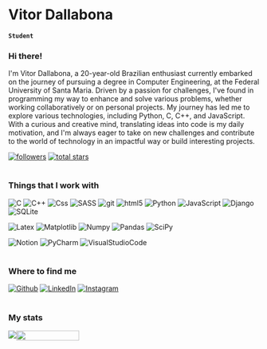 #  Vitor Dallabona
**`Student`** 
### Hi there! 

I'm Vitor Dallabona, a 20-year-old Brazilian enthusiast currently embarked on the journey of pursuing a degree in Computer Engineering, at the Federal University of Santa Maria. Driven by a passion for challenges, I've found in programming my way to enhance and solve various problems, whether working collaboratively or on personal projects. My journey has led me to explore various technologies, including Python, C, C++, and JavaScript. With a curious and creative mind, translating ideas into code is my daily motivation, and I'm always eager to take on new challenges and contribute to the world of technology in an impactful way or build interesting projects.

   <p align="left">
      <a href="https://github.com/VitorDallabona?tab=followers">
         <img alt="followers" title="Me siga no GitHub" src="https://custom-icon-badges.demolab.com/github/followers/VitorDallabona?color=236ad3&labelColor=1155ba&style=for-the-badge&logo=person-add&label=Follow&logoColor=white"/></a>
      <a href="https://github.com/VitorDallabona?tab=repositories&sort=stargazers">
         <img alt="total stars" title="Total de estrelas no GitHub" src="https://custom-icon-badges.demolab.com/github/stars/VitorDallabona?color=55960c&style=for-the-badge&labelColor=488207&logo=star"/></a>
   </p>

#
<h3>Things that I work with</h3>
<p>
  <img alt="C" src="https://img.shields.io/badge/-C-03589b?style=flat-square&logo=C&logoColor=white" />
  <img alt="C++" src="https://img.shields.io/badge/c++-%2300599C.svg?style=flat-square&logo=c%2B%2B&logoColor=white" />
  <img alt="Css" src="https://img.shields.io/badge/-CSS3-1572B6?style=flat-square&logo=css3&logoColor=white" />
  <img alt="SASS" src="https://img.shields.io/badge/SASS-hotpink.svg?style=flat-square&logo=SASS&logoColor=white" />
  <img alt="git" src="https://img.shields.io/badge/-Git-F05032?style=flat-square&logo=git&logoColor=white" />
  <img alt="html5" src="https://img.shields.io/badge/-HTML5-E34F26?style=flat-square&logo=html5&logoColor=white" />
  <img alt="Python" src="https://img.shields.io/badge/-Python-FFD343?style=flat-square&logo=python&logoColor=white" />
  <img alt="JavaScript" src="https://img.shields.io/badge/-JavaScript-F7DF1E?style=flat-square&logo=javascript&logoColor=white" />
  <img alt="Django" src="https://img.shields.io/badge/django-%23092E20.svg?style=flat-square&logo=django&logoColor=white" />
  <img alt="SQLite" src="https://img.shields.io/badge/sqlite-%2307405e.svg?style=flat-square&logo=sqlite&logoColor=white" />
</p>
<p>
  <img alt="Latex" src="https://img.shields.io/badge/latex-%23008080.svg?style=flat-square&logo=latex&logoColor=white" />
  <img alt="Matplotlib" src="https://img.shields.io/badge/Matplotlib-%23ffffff.svg?style=flat-square&logo=Matplotlib&logoColor=black" />
  <img alt="Numpy" src="https://img.shields.io/badge/numpy-%23013243.svg?style=flat-square&logo=numpy&logoColor=white" />
  <img alt="Pandas" src="https://img.shields.io/badge/pandas-%23150458.svg?style=flat-square&logo=pandas&logoColor=white" />
  <img alt="SciPy" src="https://img.shields.io/badge/SciPy-%230C55A5.svg?style=flat-square&logo=scipy&logoColor=%white" />
</p>
<p>
  <img alt="Notion" src="https://img.shields.io/badge/Notion-%23000000.svg?style=flat-square&logo=notion&logoColor=white" />
  <img alt="PyCharm" src="https://img.shields.io/badge/PyCharm-000000.svg?style=flat-square&logo=PyCharm&logoColor=white" />
  <img alt="VisualStudioCode" src="https://img.shields.io/badge/Visual%20Studio%20Code-0078d7.svg?style=flat-square&logo=visual-studio-code&logoColor=white" />
</p>

#

<h3>Where to find me</h3>
<p><a href="https://github.com/VitorDallabona" target="_blank"><img alt="Github" src="https://img.shields.io/badge/GitHub-%2312100E.svg?&style=flat-square&logo=Github&logoColor=white" /></a> </a> <a href="https://www.linkedin.com/in/vitor-dallabona-951187299/" target="_blank"><img alt="LinkedIn" src="https://img.shields.io/badge/linkedin-%230077B5.svg?&style=flat-square&logo=linkedin&logoColor=white" /></a> <a href="https://www.instagram.com/vitordallabona/" target="_blank"><img alt="Instagram" src="https://img.shields.io/badge/Instagram-%23E4405F.svg?style=flat-square&logo=Instagram&logoColor=white" /></a>

#

<h3>My stats</h3>
<div style="display: flex; flex-direction: row;"> <img class="img" src="https://github-readme-stats.vercel.app/api?username=VitorDallabona&show_icons=true&theme=radical&layout=compact" /> <img style="height: auto; width: 50%;" class="img" src="https://github-readme-stats.vercel.app/api/top-langs/?username=VitorDallabona&theme=radical&layout=compact" /> </div>

#
